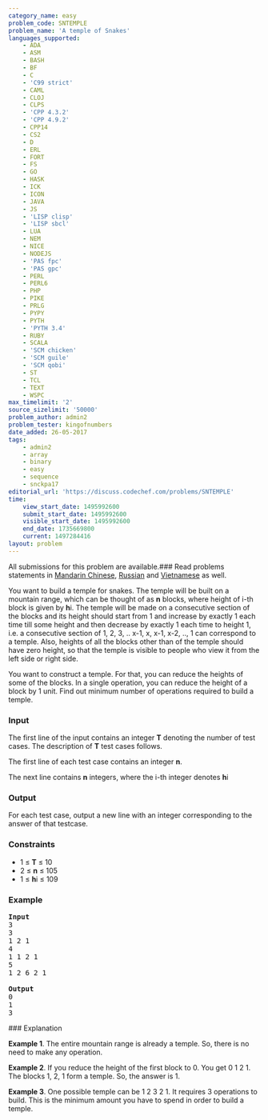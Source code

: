 ```yaml
---
category_name: easy
problem_code: SNTEMPLE
problem_name: 'A temple of Snakes'
languages_supported:
    - ADA
    - ASM
    - BASH
    - BF
    - C
    - 'C99 strict'
    - CAML
    - CLOJ
    - CLPS
    - 'CPP 4.3.2'
    - 'CPP 4.9.2'
    - CPP14
    - CS2
    - D
    - ERL
    - FORT
    - FS
    - GO
    - HASK
    - ICK
    - ICON
    - JAVA
    - JS
    - 'LISP clisp'
    - 'LISP sbcl'
    - LUA
    - NEM
    - NICE
    - NODEJS
    - 'PAS fpc'
    - 'PAS gpc'
    - PERL
    - PERL6
    - PHP
    - PIKE
    - PRLG
    - PYPY
    - PYTH
    - 'PYTH 3.4'
    - RUBY
    - SCALA
    - 'SCM chicken'
    - 'SCM guile'
    - 'SCM qobi'
    - ST
    - TCL
    - TEXT
    - WSPC
max_timelimit: '2'
source_sizelimit: '50000'
problem_author: admin2
problem_tester: kingofnumbers
date_added: 26-05-2017
tags:
    - admin2
    - array
    - binary
    - easy
    - sequence
    - snckpa17
editorial_url: 'https://discuss.codechef.com/problems/SNTEMPLE'
time:
    view_start_date: 1495992600
    submit_start_date: 1495992600
    visible_start_date: 1495992600
    end_date: 1735669800
    current: 1497284416
layout: problem
---
```

All submissions for this problem are available.### Read problems statements in [Mandarin Chinese](http://www.codechef.com/download/translated/SNCKPA17/mandarin/SNTEMPLE.pdf), [Russian](http://www.codechef.com/download/translated/SNCKPA17/russian/SNTEMPLE.pdf) and [Vietnamese](http://www.codechef.com/download/translated/SNCKPA17/vietnamese/SNTEMPLE.pdf) as well.

You want to build a temple for snakes. The temple will be built on a mountain range, which can be thought of as **n** blocks, where height of i-th block is given by **h**i. The temple will be made on a consecutive section of the blocks and its height should start from 1 and increase by exactly 1 each time till some height and then decrease by exactly 1 each time to height 1, i.e. a consecutive section of 1, 2, 3, .. x-1, x, x-1, x-2, .., 1 can correspond to a temple. Also, heights of all the blocks other than of the temple should have zero height, so that the temple is visible to people who view it from the left side or right side.

You want to construct a temple. For that, you can reduce the heights of some of the blocks. In a single operation, you can reduce the height of a block by 1 unit. Find out minimum number of operations required to build a temple.

### Input

The first line of the input contains an integer **T** denoting the number of test cases. The description of **T** test cases follows.

The first line of each test case contains an integer **n**.

The next line contains **n** integers, where the i-th integer denotes **h**i

### Output

For each test case, output a new line with an integer corresponding to the answer of that testcase.

### Constraints

- 1 ≤ **T** ≤ 10
- 2 ≤ **n** ≤ 105
- 1 ≤ **h**i ≤ 109

### Example

<pre>
<b>Input</b>
3
3
1 2 1
4
1 1 2 1
5
1 2 6 2 1

<b>Output</b>
0
1
3
</pre>### Explanation

**Example 1**. The entire mountain range is already a temple. So, there is no need to make any operation.

**Example 2**. If you reduce the height of the first block to 0. You get 0 1 2 1. The blocks 1, 2, 1 form a temple. So, the answer is 1.

**Example 3**. One possible temple can be 1 2 3 2 1. It requires 3 operations to build. This is the minimum amount you have to spend in order to build a temple.
